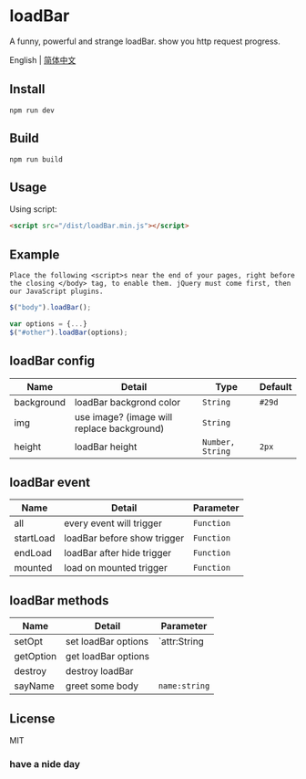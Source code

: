 # loadBar

A funny, powerful and strange loadBar. show you http request progress.

English | [简体中文](./README.md)

## Install
```
npm run dev
```

## Build
```
npm run build
```

## Usage

Using script:

```html
<script src="/dist/loadBar.min.js"></script>
```

## Example

`Place the following <script>s near the end of your pages, right before the closing </body> tag, to enable them. jQuery must come first, then our JavaScript plugins.`

```js
$("body").loadBar();

var options = {...}
$("#other").loadBar(options);
```

## loadBar config
| Name | Detail | Type | Default |
| - | - | - | - |
| background | loadBar backgrond color | `String` | `#29d` |
| img | use image? (image will replace background) | `String` |  |
| height | loadBar height | `Number, String` | `2px` |

## loadBar event
| Name | Detail | Parameter |
| - | - | - |
| all | every event will trigger | `Function` |
| startLoad | loadBar before show trigger | `Function` |
| endLoad | loadBar after hide trigger | `Function` |
| mounted | load on mounted trigger | `Function` |

## loadBar methods
| Name | Detail | Parameter |
| - | - | - |
| setOpt | set loadBar options | `attr:String|Object, value:String` |
| getOption | get loadBar options | |
| destroy | destroy loadBar | |
| sayName | greet some body | `name:string` |

## License

MIT

### have a nide day